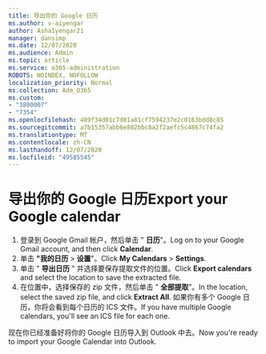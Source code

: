 ```yaml
---
title: 导出你的 Google 日历
ms.author: v-aiyengar
author: AshaIyengar21
manager: dansimp
ms.date: 12/07/2020
ms.audience: Admin
ms.topic: article
ms.service: o365-administration
ROBOTS: NOINDEX, NOFOLLOW
localization_priority: Normal
ms.collection: Adm_O365
ms.custom:
- "3800007"
- "7354"
ms.openlocfilehash: 409f34d01c7d81a81cf7594237e2c0163bdd8c85
ms.sourcegitcommit: a7b15357abb6e802bbc8a2f2aefc5c4867c74fa2
ms.translationtype: MT
ms.contentlocale: zh-CN
ms.lasthandoff: 12/07/2020
ms.locfileid: "49585545"
---
```

# <a name="export-your-google-calendar"></a><span data-ttu-id="d2b78-102">导出你的 Google 日历</span><span class="sxs-lookup"><span data-stu-id="d2b78-102">Export your Google calendar</span></span>

1. <span data-ttu-id="d2b78-103">登录到 Google Gmail 帐户，然后单击 " **日历**"。</span><span class="sxs-lookup"><span data-stu-id="d2b78-103">Log on to your Google Gmail account, and then click **Calendar**.</span></span>
1. <span data-ttu-id="d2b78-104">单击 **"我的日历**  >  **设置**"。</span><span class="sxs-lookup"><span data-stu-id="d2b78-104">Click **My Calendars** > **Settings**.</span></span>
1. <span data-ttu-id="d2b78-105">单击 " **导出日历** " 并选择要保存提取文件的位置。</span><span class="sxs-lookup"><span data-stu-id="d2b78-105">Click **Export calendars** and select the location to save the extracted file.</span></span>
1. <span data-ttu-id="d2b78-106">在位置中，选择保存的 zip 文件，然后单击 " **全部提取**"。</span><span class="sxs-lookup"><span data-stu-id="d2b78-106">In the location, select the saved zip file, and click **Extract All**.</span></span>
   <span data-ttu-id="d2b78-107">如果你有多个 Google 日历，你将会看到每个日历的 ICS 文件。</span><span class="sxs-lookup"><span data-stu-id="d2b78-107">If you have multiple Google calendars, you'll see an ICS file for each one.</span></span>

<span data-ttu-id="d2b78-108">现在你已经准备好将你的 Google 日历导入到 Outlook 中去。</span><span class="sxs-lookup"><span data-stu-id="d2b78-108">Now you're ready to import your Google Calendar into Outlook.</span></span>
